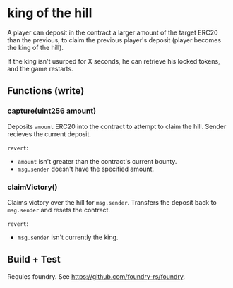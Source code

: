 # king of the hill

A player can deposit in the contract a larger amount of the target ERC20 than the previous, to claim the previous player's deposit (player becomes the king of the hill).

If the king isn't usurped for X seconds, he can retrieve his locked tokens, and the game restarts.

## Functions (write)

### capture(uint256 amount)

Deposits `amount` ERC20 into the contract to attempt to claim the hill. Sender recieves the current deposit.

`revert`:

- `amount` isn't greater than the contract's current bounty.
- `msg.sender` doesn't have the specified amount.

### claimVictory()

Claims victory over the hill for `msg.sender`. Transfers the deposit back to `msg.sender` and resets the contract.

`revert`:

- `msg.sender` isn't currently the king.

## Build + Test

Requies foundry. See https://github.com/foundry-rs/foundry.
